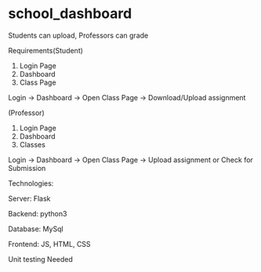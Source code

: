 # school_dashboard
Students can upload, Professors can grade

Requirements(Student)
1. Login Page
2. Dashboard
3. Class Page

Login -> Dashboard -> Open Class Page -> Download/Upload assignment

(Professor)
1. Login Page
2. Dashboard
3. Classes

Login -> Dashboard -> Open Class Page -> Upload assignment or Check for Submission

Technologies:

Server: Flask

Backend: python3

Database: MySql

Frontend: JS, HTML, CSS

Unit testing Needed
